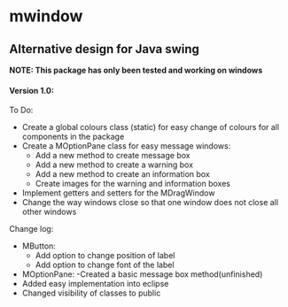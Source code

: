 <h1>mwindow</h1>

<h2>Alternative design for Java swing</h2>

<strong>NOTE: This package has only been tested and working on windows</strong>

<h4>Version 1.0:</h4>

To Do:

  - Create a global colours class (static) for easy change of colours for all components in the package 
  - Create a MOptionPane class for easy message windows:
    - Add a new method to create message box
    - Add a new method to create a warning box
    - Add a new method to create an information box
    - Create images for the warning and information boxes
  - Implement getters and setters for the MDragWindow
  - Change the way windows close so that one window does not close all other windows

Change log:

  - MButton:
    - Add option to change position of label
    - Add option to change font of the label
  - MOptionPane:
    -Created a basic message box method(unfinished)
  - Added easy implementation into eclipse
  - Changed visibility of classes to public
  

